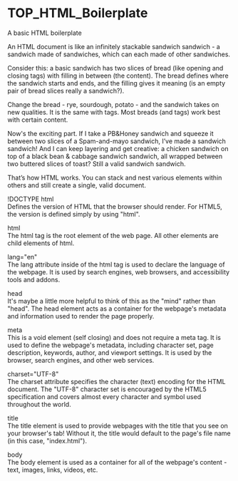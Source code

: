 # TOP_HTML_Boilerplate

A basic HTML boilerplate

An HTML document is like an infinitely stackable sandwich sandwich - a sandwich made of sandwiches, which can each made of other sandwiches.

Consider this: a basic sandwich has two slices of bread (like opening and closing tags) with filling in between (the content). The bread defines where the sandwich starts and ends, and the filling gives it meaning (is an empty pair of bread slices really a sandwich?).

Change the bread - rye, sourdough, potato - and the sandwich takes on new qualities. It is the same with tags. Most breads (and tags) work best with certain content.

Now's the exciting part. If I take a PB&Honey sandwich and squeeze it between two slices of a Spam-and-mayo sandwich, I’ve made a sandwich sandwich! And I can keep layering and get creative: a chicken sandwich on top of a black bean & cabbage sandwich sandwich, all wrapped between two buttered slices of toast? Still a valid sandwich sandwich.

That’s how HTML works. You can stack and nest various elements within others and still create a single, valid document.

!DOCTYPE html<br>
Defines the version of HTML that the browser should render. For HTML5, the version is defined simply by using "html".

html<br>
The html tag is the root element of the web page. All other elements are child elements of html.

lang="en"<br>
The lang attribute inside of the html tag is used to declare the language of the webpage. It is used by search engines, web browsers, and accessibility tools and addons.

head<br>
It's maybe a little more helpful to think of this as the "mind" rather than "head". The head element acts as a container for the webpage's metadata and information used to render the page properly.

meta<br>
This is a void element (self closing) and does not require a meta tag. It is used to define the webpage's metadata, including character set, page description, keywords, author, and viewport settings. It is used by the browser, search engines, and other web services.

charset="UTF-8"<br>
The charset attribute specifies the character (text) encoding for the HTML document. The "UTF-8" character set is encouraged by the HTML5 specification and covers almost every character and symbol used throughout the world.

title<br>
The title element is used to provide webpages with the title that you see on your browser's tab! Without it, the title would default to the page's file name (in this case, "index.html").

body<br>
The body element is used as a container for all of the webpage's content - text, images, links, videos, etc.
